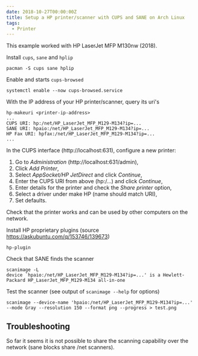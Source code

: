 ```yaml
---
date: 2018-10-27T00:00:00Z
title: Setup a HP printer/scanner with CUPS and SANE on Arch Linux
tags:
  - Printer
---
```


This example worked with HP LaserJet MFP M130nw (2018).

<!--more-->

Install `cups`, `sane` and `hplip`

	pacman -S cups sane hplip

Enable and starts `cups-browsed`

	systemctl enable --now cups-browsed.service

With the IP address of your HP printer/scanner, query its uri's

	hp-makeuri <printer-ip-address>
	...
	CUPS URI: hp:/net/HP_LaserJet_MFP_M129-M134?ip=...
	SANE URI: hpaio:/net/HP_LaserJet_MFP_M129-M134?ip=...
	HP Fax URI: hpfax:/net/HP_LaserJet_MFP_M129-M134?ip=...
	...

In the CUPS interface (http://localhost:631), configure a new printer:

  1. Go to *Administration* (http://localhost:631/admin),
  2. Click *Add Printer*,
  3. Select *AppSocket/HP JetDirect* and click *Continue*,
  4. Enter the CUPS URI from above (hp:/...) and click *Continue*,
  5. Enter details for the printer and check the *Share printer* option,
  6. Select a driver under make HP (name should match URI),
  7. Set defaults.

Check that the printer works and can be used by other computers on the network.

Install HP proprietary plugins (source https://askubuntu.com/q/153746/139673)

	hp-plugin

Check that SANE finds the scanner

	scanimage -L
	device `hpaio:/net/HP_LaserJet_MFP_M129-M134?ip=...' is a Hewlett-Packard HP_LaserJet_MFP_M129-M134 all-in-one

Test the scanner (see output of `scanimage --help` for options)

	scanimage --device-name 'hpaio:/net/HP_LaserJet_MFP_M129-M134?ip=...' --mode Gray --resolution 150 --format png --progress > test.png

## Troubleshooting

So far it seems it is not possible to share the scanning capability over the
network (sane blocks share /net scanners).
